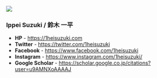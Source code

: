 ![](https://1heisuzuki.com/img/multires/works_20200301_1164w.jpg)

### Ippei Suzuki / 鈴木 一平
- **HP** - https://1heisuzuki.com
- **Twitter** - https://twitter.com/1heisuzuki
- **Facebook** - https://www.facebook.com/1heisuzuki
- **Instagram** - https://www.instagram.com/1heisuzuki/
- **Google Scholar** - https://scholar.google.co.jp/citations?user=u9AMNXoAAAAJ

<!--
**1heisuzuki/1heisuzuki** is a ✨ _special_ ✨ repository because its `README.md` (this file) appears on your GitHub profile.

Here are some ideas to get you started:

- 🔭 I’m currently working on ...
- 🌱 I’m currently learning ...
- 👯 I’m looking to collaborate on ...
- 🤔 I’m looking for help with ...
- 💬 Ask me about ...
- 📫 How to reach me: ...
- 😄 Pronouns: ...
- ⚡ Fun fact: ...
-->
